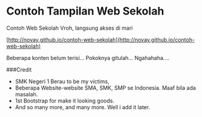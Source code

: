 Contoh Tampilan Web Sekolah
===========================

Contoh Web Sekolah Vroh, langsung akses di mari

[http://novay.github.io/contoh-web-sekolah](http://novay.github.io/contoh-web-sekolah)

Beberapa konten belum terisi... Pokoknya gitulah... Ngahahaha....


###Credit

- SMK Negeri 1 Berau to be my victims,
- Beberapa Website-website SMA, SMK, SMP se Indonesia. Maaf bila ada masalah.
- 1st Bootstrap for make it looking goods.
- And so many more, and many more. Well i add it later.
